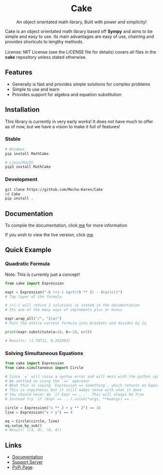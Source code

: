 <h1 align="center">Cake</h1>
<p align="center">An object orientated math library, Built with power and simplicity!</p>

<p>
    Cake is an object orientated math library based off <strong>Sympy</strong> and aims to be simple and easy to use. Its main advantages are easy of use, chaining and provides shortcuts to lengthy methods.<br><br>
    License: MIT License (see the LICENSE file for details) covers all files in the <strong>cake</strong> repository unless stated otherwise.
</p>

<h2>Features</h2>
<ul>
    <li>Generally is fast and provides simple solutions for complex problems</li>
    <li>Simple to use and learn</li>
    <li>Provides support for algebra and equation substitution</li>
</ul>

<h2>Installation</h2>
This library is currently in very early works! It does not have much to offer as of now, but we have a vision to make it full of features!

<h3>Stable</h3>

```sh
# Windows
pip install MathCake

# Linux/MacOS
pip3 install MathCake
```

<h3>Development</h3>

```sh
git clone https://github.com/Mecha-Karen/Cake
cd Cake
pip install .
```

<h2>Documentation</h2>

To compile the documentation, click [me](https://github.com/Mecha-Karen/Documentation#compiling-cake) for more information

If you wish to view the live version, click [me](https://docs.mechakaren.xyz/cake).

<h2>Quick Example</h2>

<h3>Quadratic Formula</h3>
Note: This is currently just a concept!

```py
from cake import Expression

expr = Expression("-b (+|-) sqrt((b ** 2) - 4(a)(c))")
# Top layer of the formula

# (+|-) will return 2 solutions as stated in the documentation
# Its one of the many ways of implements plus or minus

expr.wrap_all("/", "2(a)")
# Puts the entire current formula into brackets and divides by 2a

print(expr.substitute(a=10, b=-20, c=5))

# Results: (1.70711, 0.292893)
```

<h3>Solving Simultaneous Equations</h3>

```py
from cake import Expression
from cake.simultaneous import Circle

# Since `=` will raise a syntax error and will mess with the python syntax
# We settled on using the `==` operator
# What this is saying `Expression == something`, which returns an Eqaution instead of bool
# This is unpythonic but it still makes sense with what it does
# You should never do `if Expr == ...`. This will always be True
# Instead try `if (Expr == ...).solve(*args, **kwargs) == ...`

circle = Expression("x ** 2 + y ** 2") == 16
line = Expression("x + y") == 4

eq = Circle(circle, line)
eq.solve_by_sub()
# Result: ((4, 0), (0, 4))
```

<h2>Links</h2>
<ul>
    <li><a href="https://docs.mechakaren.xyz/cake">Documentation</a></li>
    <li><a href="https://discord.gg/Q5mFhUM">Support Server</a></li>
    <li><a href="https://pypi.org/project/MathCake/">PyPi Page</a></li>
</ul>
